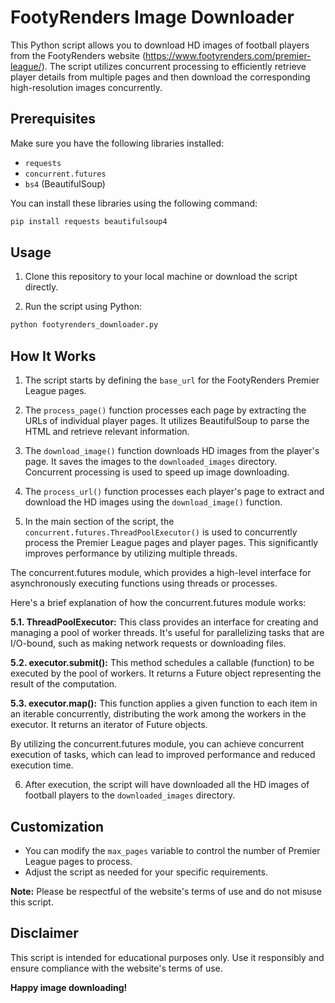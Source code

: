# FootyRenders Image Downloader

This Python script allows you to download HD images of football players from the FootyRenders website (https://www.footyrenders.com/premier-league/). The script utilizes concurrent processing to efficiently retrieve player details from multiple pages and then download the corresponding high-resolution images concurrently.

## Prerequisites

Make sure you have the following libraries installed:

- `requests`
- `concurrent.futures`
- `bs4` (BeautifulSoup)

You can install these libraries using the following command:

```bash
pip install requests beautifulsoup4
```

## Usage

1. Clone this repository to your local machine or download the script directly.

2. Run the script using Python:

```bash
python footyrenders_downloader.py
```

## How It Works

1. The script starts by defining the `base_url` for the FootyRenders Premier League pages.

2. The `process_page()` function processes each page by extracting the URLs of individual player pages. It utilizes BeautifulSoup to parse the HTML and retrieve relevant information.

3. The `download_image()` function downloads HD images from the player's page. It saves the images to the `downloaded_images` directory. Concurrent processing is used to speed up image downloading.

4. The `process_url()` function processes each player's page to extract and download the HD images using the `download_image()` function.

5. In the main section of the script, the `concurrent.futures.ThreadPoolExecutor()` is used to concurrently process the Premier League pages and player pages. This significantly improves performance by utilizing multiple threads.

The concurrent.futures module, which provides a high-level interface for asynchronously executing functions using threads or processes. 

Here's a brief explanation of how the concurrent.futures module works:

<b>5.1. ThreadPoolExecutor:</b> This class provides an interface for creating and managing a pool of worker threads. It's useful for parallelizing tasks that are I/O-bound, such as making network requests or downloading files.

<b>5.2. executor.submit():</b> This method schedules a callable (function) to be executed by the pool of workers. It returns a Future object representing the result of the computation.

<b>5.3. executor.map():</b> This function applies a given function to each item in an iterable concurrently, distributing the work among the workers in the executor. It returns an iterator of Future objects.

By utilizing the concurrent.futures module, you can achieve concurrent execution of tasks, which can lead to improved performance and reduced execution time.

6. After execution, the script will have downloaded all the HD images of football players to the `downloaded_images` directory.

## Customization

- You can modify the `max_pages` variable to control the number of Premier League pages to process.
- Adjust the script as needed for your specific requirements.

**Note:** Please be respectful of the website's terms of use and do not misuse this script.

## Disclaimer

This script is intended for educational purposes only. Use it responsibly and ensure compliance with the website's terms of use.

**Happy image downloading!**
